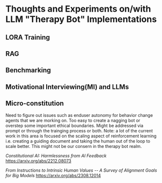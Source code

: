 # Thoughts and Experiments on/with LLM "Therapy Bot" Implementations

## LORA Training

## RAG 

## Benchmarking

## Motivational Interviewing(MI) and LLMs

## Micro-constitution
Need to figure out issues such as enduser autonomy for behavior change agents that we are morking on. Too easy to create a nagging bot or overstep some important ethical boundaries. Might be addressed via prompt or through the trainging process or both. Note: a lot of the current work in this area is focused on the scaling aspect of reinforcement learning i.e. creating a guiding document and taking the human out of the loop to scale better. This might not be our consern in the therapy bot realm.  

*Constitutional AI: Harmlessness from AI Feedback*
https://arxiv.org/abs/2212.08073

*From Instructions to Intrinsic Human Values -- A Survey of Alignment Goals for Big Models*
https://arxiv.org/abs/2308.12014

